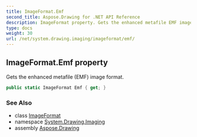 ```yaml
---
title: ImageFormat.Emf
second_title: Aspose.Drawing for .NET API Reference
description: ImageFormat property. Gets the enhanced metafile EMF image format
type: docs
weight: 30
url: /net/system.drawing.imaging/imageformat/emf/
---
```

## ImageFormat.Emf property

Gets the enhanced metafile (EMF) image format.

```csharp
public static ImageFormat Emf { get; }
```

### See Also

* class [ImageFormat](../)
* namespace [System.Drawing.Imaging](../../imageformat/)
* assembly [Aspose.Drawing](../../../)


